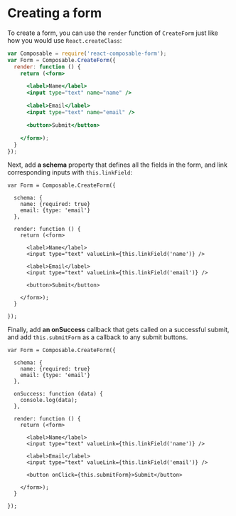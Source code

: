 # Creating a form

To create a form, you can use the `render` function of `CreateForm` just like how you would use `React.createClass`:

```jsx
var Composable = require('react-composable-form');
var Form = Composable.CreateForm({
  render: function () {
    return (<form>

      <label>Name</label>
      <input type="text" name="name" />

      <label>Email</label>
      <input type="text" name="email" />

      <button>Submit</button>

    </form>);
  }
});
```

Next, add **a schema** property that defines all the fields in the form, and link corresponding inputs with `this.linkField`:

```jsx{3-6,12,15}
var Form = Composable.CreateForm({

  schema: {
    name: {required: true}
    email: {type: 'email'}
  },

  render: function () {
    return (<form>

      <label>Name</label>
      <input type="text" valueLink={this.linkField('name')} />

      <label>Email</label>
      <input type="text" valueLink={this.linkField('email')} />

      <button>Submit</button>

    </form>);
  }

});
```

Finally, add **an onSuccess** callback that gets called on a successful submit, and add `this.submitForm` as a callback to any submit buttons.

```jsx{8-10,21}
var Form = Composable.CreateForm({

  schema: {
    name: {required: true}
    email: {type: 'email'}
  },

  onSuccess: function (data) {
    console.log(data);
  },

  render: function () {
    return (<form>

      <label>Name</label>
      <input type="text" valueLink={this.linkField('name')} />

      <label>Email</label>
      <input type="text" valueLink={this.linkField('email')} />

      <button onClick={this.submitForm}>Submit</button>

    </form>);
  }

});
```

